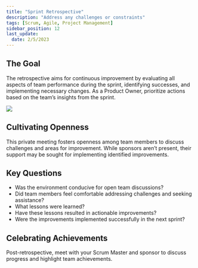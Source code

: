 ```yaml
---
title: "Sprint Retrospective"
description: "Address any challenges or constraints"
tags: [Scrum, Agile, Project Management]
sidebar_position: 12
last_update:
  date: 2/5/2023
---
```




## The Goal

The retrospective aims for continuous improvement by evaluating all aspects of team performance during the sprint, identifying successes, and implementing necessary changes. As a Product Owner, prioritize actions based on the team’s insights from the sprint.

<div class="img-center"> 

![](/img/docs/sprintretrospectivephoto.png)

</div>


## Cultivating Openness

This private meeting fosters openness among team members to discuss challenges and areas for improvement. While sponsors aren’t present, their support may be sought for implementing identified improvements.

## Key Questions

* Was the environment conducive for open team discussions?
* Did team members feel comfortable addressing challenges and seeking assistance?
* What lessons were learned?
* Have these lessons resulted in actionable improvements?
* Were the improvements implemented successfully in the next sprint?

## Celebrating Achievements

Post-retrospective, meet with your Scrum Master and sponsor to discuss progress and highlight team achievements.